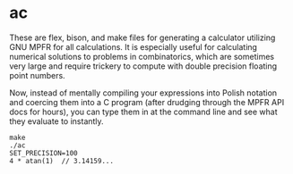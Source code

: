 # ac
These are flex, bison, and make files for generating a calculator utilizing GNU MPFR for all calculations. It is especially useful for calculating numerical solutions to problems in combinatorics, which are sometimes very large and require trickery to compute with double precision floating point numbers.

Now, instead of mentally compiling your expressions into Polish notation and coercing them into a C program (after drudging through the MPFR API docs for hours), you can type them in at the command line and see what they evaluate to instantly.
```
make
./ac
SET_PRECISION=100
4 * atan(1)  // 3.14159...
```
